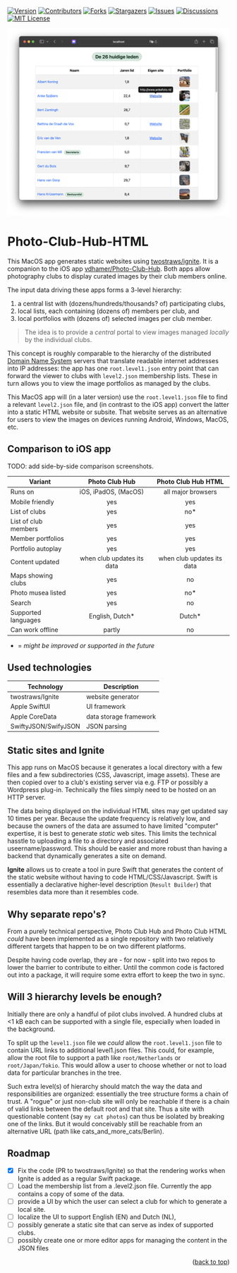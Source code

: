 <div id="top"></div>

[![Version][stable-version]][version-url]
[![Contributors][contributors-shield]][contributors-url]
[![Forks][forks-shield]][forks-url]
[![Stargazers][stars-shield]][stars-url]
[![Issues][issues-shield]][issues-url]
[![Discussions][discussions-shield]][discussions-url]
[![MIT License][license-shield]][license-url]

![Sample output website](images/Screenshot_Ignite.png "Sample output website")

# Photo-Club-Hub-HTML

This MacOS app generates static websites using [twostraws/ignite](https://github.com/twostraws/ignite).
It is a companion to the iOS app [vdhamer/Photo-Club-Hub](https://github.com/vdhamer/Photo-Club-Hub).
Both apps allow photography clubs to display curated images by their club members online.

The input data driving these apps forms a 3-level hierarchy: 

1. a central list with (dozens/hundreds/thousands? of) participating clubs,
2. local lists, each containing (dozens of) members per club, and
3. local portfolios with (dozens of) selected images per club member.

> The idea is to provide a _central_ portal to view images managed _locally_ by the individual clubs.
 
This concept is roughly comparable to the hierarchy of the distributed
[Domain Name System](https://en.wikipedia.org/wiki/Domain_Name_System) servers that translate readable internet addresses  into IP addresses: 
the app has one `root.level1.json` entry point that can forward the viewer to clubs with `level2.json` membership lists.
These in turn allows you to view the image portfolios as managed by the clubs.

This MacOS app will (in a later version) use the `root.level1.json` file to find a relevant `level2.json` file,
and (in contrast to the iOS app) convert the latter into a static HTML website or subsite.
That website serves as an alternative for users to view the images on devices running Android, Windows, MacOS, etc.

## Comparison to iOS app

TODO: add side-by-side comparison screenshots.

| Variant  | Photo Club Hub | Photo Club Hub HTML |
| ----------- | :-----------: | :-------: |
| Runs on | iOS, iPadOS, (MacOS) | all major browsers |
| Mobile friendly | yes | yes |
| List of clubs | yes | no* |
| List of club members | yes | yes |
| Member portfolios | yes | yes |
| Portfolio autoplay | yes | yes |
| Content updated | when club updates its data | when club updates its data |
| Maps showing clubs | yes | no |
| Photo musea listed | yes | no* |
| Search | yes | no |
| Supported languages | English, Dutch* | Dutch* |
| Can work offline | partly | no |

 * = _might be improved or supported in the future_

## Used technologies

| Technology           | Description                 |
| -------------------- | --------------------------- |
| twostraws/Ignite     | website generator           |
| Apple SwiftUI        | UI framework                |
| Apple CoreData       | data storage framework      |
| SwiftyJSON/SwifyJSON | JSON parsing                |            

## Static sites and Ignite

This app runs on MacOS because it generates a local directory with a few files and a few subdirectories (CSS, Javascript, image assets).
These are then copied over to a club's existing server via e.g. FTP or possibly a Wordpress plug-in.
Technically the files simply need to be hosted on an HTTP server.

The data being displayed on the individual HTML sites may get updated say 10 times per year.
Because the update frequency is relatively low, and because the owners of the data are assumed to have limited "computer" expertise,
it is best to generate _static_ web sites. 
This limits the technical hasstle to uploading a file to a directory and associated useername/password.
This should be easier and more robust than having a backend that dynamically generates a site on demand.

**Ignite** allows us to create a tool in pure Swift 
that generates the content of the static website without having to code HTML/CSS/Javascript.
Swift is essentially a declarative higher-level description (`Result Builder`) that resembles data more than it resembles code.

## Why separate repo's?

From a purely technical perspective, Photo Club Hub and Photo Club HTML _could_ have been implemented as a single repository with
two relatively different targets that happen to be on two different platforms.

Despite having code overlap, they are - for now - split into two repos to lower the barrier to contribute to either.
Until the common code is factored out into a package, it will require some extra effort to keep the two in sync.

## Will 3 hierarchy levels be enough?

Initially there are only a handful of pilot clubs involved. 
A hundred clubs at <1 kB each can be supported with a single file, especially when loaded in the background.

To split up the `level1.json` file we _could_ allow the `root.level1.json` file to contain URL links to additional level1.json files.
This could, for example, allow the root file to support a path like `root/Netherlands` or `root/Japan/Tokio`.
This would allow a user to choose whether or not to load data for particular branches in the tree.

Such extra level(s) of hierarchy should match the way the data and responsibilities are organized: 
essentially the tree structure forms a chain of trust. 
A "rogue" or just non-club site will only be reachable if there is a chain of valid links between the default root and that site.
Thus a site with questionable content (say `my cat photos`) can thus be isolated by breaking one of the links.
But it would conceivably still be reachable from an alternative URL (path like cats_and_more_cats/Berlin).

## Roadmap

- [x] Fix the code (PR to twostraws/Ignite) so that the rendering works when Ignite is added as a regular Swift package.
- [ ] Load the membership list from a .level2.json file. Currently the app contains a copy of some of the data.
- [ ] provide a UI by which the user can select a club for which to generate a local site.
- [ ] localize the UI to support English (EN) and Dutch (NL),
- [ ] possibly generate a static site that can serve as index of supported clubs.
- [ ] possibly create one or more editor apps for managing the content in the JSON files

<p align="right">(<a href="#top">back to top</a>)</p>

<!-- MARKDOWN LINKS & IMAGES -->
<!-- https://www.markdownguide.org/basic-syntax/#reference-style-links -->
[stable-version]: https://img.shields.io/github/v/release/vdhamer/Photo-Club-Hub-HTML?style=plastic&color=violet
[version-url]: https://github.com/vdhamer/Photo-Club-Hub-HTML/releases

[contributors-shield]: https://img.shields.io/github/contributors/vdhamer/Photo-Club-Hub-HTML?style=plastic
[contributors-url]: https://github.com/vdhamer/Photo-Club-Hub-HTML/graphs/contributors

[forks-shield]: https://img.shields.io/github/forks/vdhamer/Photo-Club-Hub-HTML?style=plastic&color=teal
[forks-url]: https://github.com/vdhamer/Photo-Club-Hub-HTML/network/members

[stars-shield]: https://img.shields.io/github/stars/vdhamer/Photo-Club-Hub-HTML?style=plastic
[stars-url]: https://github.com/vdhamer/Photo-Club-Hub-HTML/stargazers

[issues-shield]: https://img.shields.io/github/issues/vdhamer/Photo-Club-Hub-HTML?style=plastic
[issues-url]: https://github.com/vdhamer/Photo-Club-Hub-HTML/issues

[discussions-shield]: https://img.shields.io/github/discussions/vdhamer/Photo-Club-Hub-HTML?style=plastic&color=orange
[discussions-url]: https://github.com/vdhamer/Photo-Club-Hub-HTML/discussions

[license-shield]: https://img.shields.io/github/license/vdhamer/Photo-Club-Hub-HTML?style=plastic 
[license-url]: https://github.com/vdhamer/Photo-Club-Hub-HTML/blob/main/.github/LICENSE.md
